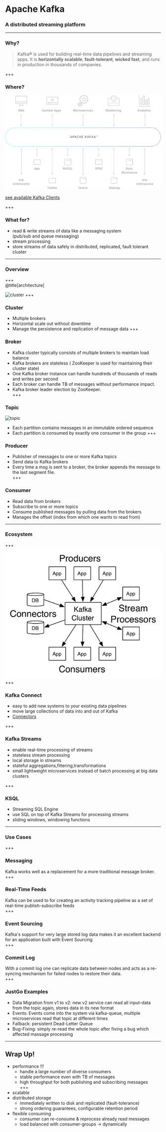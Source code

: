 # Apache Kafka

### A distributed streaming platform

---
### Why?

> Kafka® is used for building real-time data pipelines and streaming apps. It is **horizontally scalable**, **fault-tolerant**, **wicked fast**, and runs in production in thousands of companies.

+++  
### Where?  

![fits](assets/image/chart-kafka.jpg)

[see available Kafka Clients](https://cwiki.apache.org/confluence/display/KAFKA/Clients)

+++  

### What for?  
* read & write streams of data like a messaging system  
 (pub/sub and queue messaging)
* stream processing
* store streams of data safely in distributed, replicated, fault tolerant cluster
---

### Overview
+++  
@title[architecture]  

![cluster](https://www.tutorialspoint.com/apache_kafka/images/fundamentals.jpg)
+++  
### Cluster
* Multiple brokers
* Horizontal scale out without downtime 
* Manage the persistence and replication of message data
+++  
### Broker
* Kafka cluster typically consists of multiple brokers to maintain load balance
* Kafka brokers are stateless ( ZooKeeper is used for maintaining their cluster state)
* One Kafka broker instance can handle hundreds of thousands of reads and writes per second
* Each broker can handle TB of messages without performance impact.
* Kafka broker leader election by ZooKeeper.  
+++  
### Topic
![topic](https://kafka.apache.org/0102/images/log_anatomy.png)
* Each partition contains messages in an immutable ordered sequence  
* Each partition is consumed by exactly one consumer in the group
+++  
### Producer
* Publisher of messages to one or more Kafka topics
* Send data to Kafka brokers
* Every time a msg is sent to a broker, the broker appends the message to the last segment file.  
+++  

### Consumer
* Read data from brokers
* Subscribe to one or more topics
* Consume published messages by pulling data from the brokers
* Manages the offset (index from which one wants to read from)  

---
### Ecosystem
+++  
![ecosystem](assets/image/kafka-apis.jpg)
+++  
### Kafka Connect
* easy to add new systems to your existing data pipelines
* move large collections of data into and out of Kafka
* [Connectors](https://www.confluent.io/product/connectors)

+++  
### Kafka Streams  
* enable real-time processing of streams
* stateless stream processing
* local storage in streams
* stateful aggregations,filtering,transformations
* small lightweight microservices instead of batch processing at big data clusters

+++   
### KSQL
* Streaming SQL Engine
* use SQL on top of Kafka Streams for processing streams
* sliding windows, windowing functions
---
### Use Cases
+++  
### Messaging
Kafka works well as a replacement for a more traditional message broker.   
+++  
### Real-Time Feeds
Kafka can be used to for creating an activity tracking pipeline as a set of real-time publish-subscribe feeds  
+++  
### Event Sourcing
Kafka's support for very large stored log data makes it an excellent backend for an application built with Event Sourcing  
+++  
### Commit Log
 With a commit log one can replicate data between nodes and acts as a re-syncing mechanism for failed nodes to restore their data.  
+++  
### JustGo Examples
* Data Migration from v1 to v2: new v2 service can read all input-data from the topic again, stores data in its new format
* Events: Events come into the system via kafka-queue, multiple microservices read that topic at different times
* Fallback: persistent Dead-Letter Queue
* Bug-Fixing: simply re-read the whole topic after fixing a bug which affected massage processing
---  

## Wrap Up!
* performance !!!
  * handle a large number of diverse consumers
  * stable performance even with TB of messages
  * high throughput for both publishing and subscribing messages  
+++  
* scalable
* distributed storage
  * immediately written to disk and replicated (fault-tolerance)
  * strong ordering guarantees, configurable retention period
* flexible consuming
  * consumer can re-consume & reprocess already read messages
  * load balanced with consumer-groups -> dynamically


